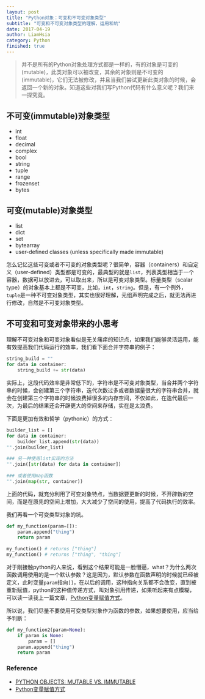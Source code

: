 ```yaml
---
layout: post
title: "Python对象：可变和不可变对象类型"
subtitle: "可变和不可变对象类型的理解，运用和坑"
date: 2017-04-19
author: LiamHsia
category: Python
finished: true
---
```


>并不是所有的Python对象处理方式都是一样的，有的对象是可变的(mutable)，此类对象可以被改变，其余的对象则是不可变的(immutable)，它们无法被修改，并且当我们尝试更新此类对象的时候，会返回一个新的对象。知道这些对我们写Python代码有什么意义呢？我们来一探究竟。

## 不可变(immutable)对象类型
- int
- float
- decimal
- complex
- bool
- string
- tuple
- range
- frozenset
- bytes

## 可变(mutable)对象类型
- list
- dict
- set
- bytearray
- user-defined classes (unless specifically made immutable)

怎么记忆这些可变或者不可变的对象类型呢？很简单，容器（containers）和自定义（user-defined）类型都是可变的，最典型的就是`list`，列表类型相当于一个容器，数据可以放进去，可以取出来，所以是可变对象类型。标量类型（scalar type）的对象基本上都是不可变，比如，`int`，`string`。但是，有一个例外，`tuple`是一种不可变对象类型，其实也很好理解，元组声明完成之后，就无法再进行修改，自然是不可变对象类型。

## 不可变和可变对象带来的小思考
理解不可变对象和可变对象看似是无关痛痒的知识点，如果我们能够灵活运用，能有效提高我们代码运行的效率，我们看下面合并字符串的例子：

```python
string_build = ""
for data in container:
    string_build += str(data)
```
实际上，这段代码效率是非常低下的，字符串是不可变对象类型，当合并两个字符串的时候，会创建第三个字符串，迭代次数过多或者数据量很大的字符串合并，就会在创建第三个字符串的时候浪费掉很多的内存空间，不仅如此，在迭代最后一次，为最后的结果还会开辟更大的空间来存储，实在是太浪费。

下面是更加有效和哲学（pythonic）的方式：
```python
builder_list = []
for data in container:
    builder_list.append(str(data))
"".join(builder_list)
 
### 另一种使用list实现的方法
"".join([str(data) for data in container])
 
### 或者使用map函数
"".join(map(str, container))
```
上面的代码，就充分利用了可变对象特点，当数据要更新的时候，不开辟新的空间，而是在原先的空间上增加，大大减少了空间的使用，提高了代码执行的效率。

我们再看一个可变类型对象的坑。
```python 
def my_function(param=[]):
    param.append("thing")
    return param
 
my_function() # returns ["thing"]
my_function() # returns ["thing", "thing"]
```
对于刚接触python的人来说，看到这个结果可能是一脸懵逼，what？为什么两次函数调用使用的是一个默认参数？这是因为，默认参数在函数声明的时候就已经被定义，此时变量`param`指向`[]`，在以后的调用，这种指向关系都不会改变，直到被重新赋值，python的这种值传递方式，叫对象引用传递，如果听起来有点模糊，可以读一读我上一篇文章，[Python变量赋值方式](http://www.blue7wings.com/python/Pythons-pass-by-object-reference.html)。

所以说，我们尽量不要使用可变类型对象作为函数的参数，如果想要使用，应当给予判断：

```python
def my_function2(param=None):
    if param is None:
        param = []
    param.append("thing")
    return param
```

### Reference
 - [PYTHON OBJECTS: MUTABLE VS. IMMUTABLE](https://codehabitude.com/2013/12/24/python-objects-mutable-vs-immutable/)
 - [Python变量赋值方式](http://www.blue7wings.com/python/Pythons-pass-by-object-reference.html)
